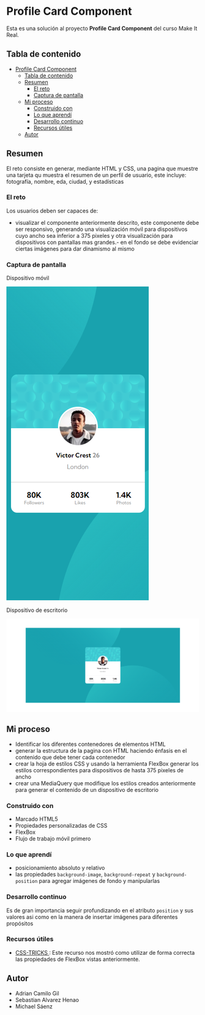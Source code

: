 # Profile Card Component

Esta es una solución al proyecto **Profile Card Component** del curso Make It Real.

## Tabla de contenido

- [Profile Card Component](#profile-card-component)
  - [Tabla de contenido](#tabla-de-contenido)
  - [Resumen](#resumen)
    - [El reto](#el-reto)
    - [Captura de pantalla](#captura-de-pantalla)
  - [Mi proceso](#mi-proceso)
    - [Construido con](#construido-con)
    - [Lo que aprendí](#lo-que-aprendí)
    - [Desarrollo continuo](#desarrollo-continuo)
    - [Recursos útiles](#recursos-útiles)
  - [Autor](#autor)

## Resumen

El reto consiste en generar, mediante HTML y CSS, una pagina que muestre una tarjeta qu muestra el resumen de un perfil de usuario, este incluye: fotografía, nombre, eda, ciudad, y estadísticas

### El reto

Los usuarios deben ser capaces de:

- visualizar el componente anteriormente descrito, este componente debe ser responsivo, generando una visualización móvil para dispositivos cuyo ancho sea inferior a 375 pixeles y otra visualización para dispositivos con pantallas mas grandes.- en el fondo se debe evidenciar ciertas imágenes para dar dinamismo al mismo

### Captura de pantalla

Dispositivo móvil

![](./src/Captura%20de%20pantalla%20movil.png)

Dispositivo de escritorio

![](./src/Captura%20de%20pantalla%20desktop.png)

## Mi proceso

- Identificar los diferentes contenedores de elementos HTML
- generar la estructura de la pagina con HTML haciendo énfasis en el contenido que debe tener cada contenedor
- crear la hoja de estilos CSS y usando la herramienta FlexBox generar los estilos correspondientes para dispositivos de hasta 375 pixeles de ancho
- crear una MediaQuery que modifique los estilos creados anteriormente para generar el contenido de un dispositivo de escritorio

### Construido con

- Marcado HTML5
- Propiedades personalizadas de CSS
- FlexBox
- Flujo de trabajo móvil primero

### Lo que aprendí

- posicionamiento absoluto y relativo
- las propiedades `background-image`, `background-repeat` y `background-position` para agregar imágenes de fondo y manipularlas

### Desarrollo continuo

Es de gran importancia seguir profundizando en el atributo `position` y sus valores asi como en la manera de insertar imágenes para diferentes propósitos

### Recursos útiles

- [ CSS-TRICKS ](https://css-tricks.com/snippets/css/a-guide-to-flexbox/): Este recurso nos mostró como utilizar de forma correcta las propiedades de FlexBox vistas anteriormente.

## Autor

- Adrian Camilo Gil
- Sebastian Alvarez Henao
- Michael Sáenz
